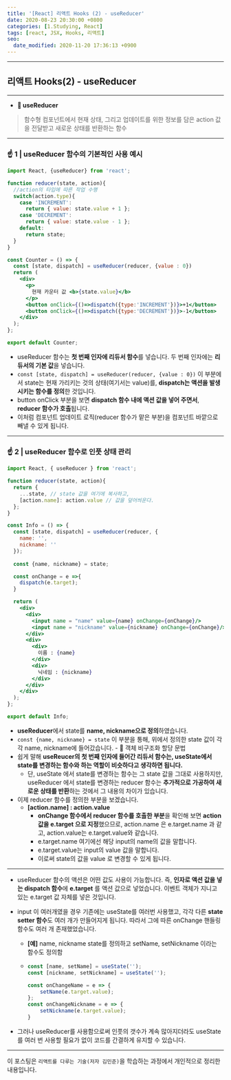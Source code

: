 ```yaml
---
title: '[React] 리액트 Hooks (2) - useReducer'
date: 2020-08-23 20:30:00 +0800
categories: [1.Studying, React]
tags: [react, JSX, Hooks, 리액트]
seo:
  date_modified: 2020-11-20 17:36:13 +0900
---
```


------



##  **리액트 Hooks(2) - useReducer**

------

* **🚩 useReducer**

> 함수형 컴포넌트에서 현재 상태, 그리고 업데이트를 위한 정보를 담은 action 값을 전달받고 새로운 상태를 반환하는 함수

------



### **☝ 1 | useReducer 함수의 기본적인 사용 예시**

```jsx
import React, {useReducer} from 'react';

function reducer(state, action){
  //action의 타입에 따른 작업 수행
  switch(action.type){
    case 'INCREMENT':
      return { value: state.value + 1 };
    case 'DECREMENT':
      return { value: state.value - 1 };
    default:
      return state;
  }
}

const Counter = () => {
  const [state, dispatch] = useReducer(reducer, {value : 0})
  return (
    <div>
      <p>
        현재 카운터 값 <b>{state.value}</b>
      </p>
      <button onClick={()=>dispatch({type:'INCREMENT'})}>+1</button>
      <button onClick={()=>dispatch({type:'DECREMENT'})}>-1</button>
    </div>
  );
};

export default Counter;
```

* useReducer 함수는 **첫 번째 인자에 리듀서 함수**를 넣습니다. 두 번째 인자에는 **리듀서의 기본 값**을 넣습니다.
* `const [state, dispatch] = useReducer(reducer, {value : 0})` 이 부분에서 state는 현재 가리키는 것의 상태(여기서는 value)를, **dispatch는 액션을 발생시키는 함수를 정의**한 것입니다.
* button onClick 부분을 보면 **dispatch 함수 내에 액션 값을 넣어 주면서**, **reducer 함수가 호출**됩니다.
* 이처럼 컴포넌트 업데이트 로직(reducer 함수가 맡은 부분)을 컴포넌트 바깥으로 빼낼 수 있게 됩니다.



------

### **☝ 2 | useReducer 함수로 인풋 상태 관리**

```jsx
import React, { useReducer } from 'react';

function reducer(state, action){
  return {
    ...state, // state 값을 여기에 복사하고,
    [action.name]: action.value // 값을 덮어씌운다.
  };
}

const Info = () => {
  const [state, dispatch] = useReducer(reducer, {
    name: '',
    nickname: ''
  });
  
  const {name, nickname} = state;

  const onChange = e =>{
    dispatch(e.target);
  }

  return (
    <div>
      <div>
        <input name = "name" value={name} onChange={onChange}/>
        <input name = "nickname" value={nickname} onChange={onChange}/>
      </div>
      <div>
        <div>
          이름 : {name}
        </div>
        <div>
          닉네임 : {nickname}
        </div>
      </div>
    </div>
  );
};

export default Info;
```

* **useReducer**에서 state를 **name, nickname으로 정의**하였습니다.
* `const {name, nickname} = state` 이 부분을 통해, 위에서 정의한 state 값이 각각 name, nickname에 들어갔습니다. - 🎁 객체 비구조화 할당 문법
* 쉽게 말해 **useReucer의 첫 번째 인자에 들어간 리듀서 함수는, useState에서 state를 변경하는 함수와 하는 역할이 비슷하다고 생각하면 됩니다.**
  * 단, useState 에서 state를 변경하는 함수는 그 state 값을 그대로 사용하지만, useReducer 에서 state를 변경하는 reducer 함수는 **추가적으로 가공하여 새로운 상태를 반환**하는 것에서 그 내용의 차이가 있습니다.
* 이제 reducer 함수를 정의한 부분을 보겠습니다.
  * **[action.name] : action.value**
    * **onChange 함수에서 reducer 함수를 호출한 부분**을 확인해 보면 **action 값을 e.target 으로 지정**했으므로, action.name 은 e.target.name 과 같고, action.value는 e.target.value와 같습니다.
    * e.target.name 여기에선 해당 input의 name의 값을 말합니다.
    * e.target.value는 input의 value 값을 말합니다.
    * 이로써 state의 값을 value 로 변경할 수 있게 됩니다.

------



* useReducer 함수의 액션은 어떤 값도 사용이 가능합니다. 즉, **인자로 액션 값을 넣는 dispatch 함수**에 **e.target** 를 액션 값으로 넣었습니다. 이벤트 객체가 지니고 있는 e.target 값 자체를 넣은 것입니다.

* input 이 여러개였을 경우 기존에는 useState를 여러번 사용했고, 각각 다른 **state setter 함수**도 여러 개가 만들어지게 됩니다. 따라서 그에 따른 onChange 핸들링 함수도 여러 개 존재했었습니다.

  * **[예]** name, nickname state를 정의하고 setName, setNickname 이라는 함수도 정의함

  * ```jsx
    const [name, setName] = useState('');
    const [nickname, setNickname] = useState('');
    
    const onChangeName = e => {
        setName(e.target.value);
    };
    const onChangeNickname = e => {
        setNickname(e.target.value);
    }
    ```

* 그러나 useReducer를 사용함으로써 인풋의 갯수가 계속 많아지더라도 useState를 여러 번 사용할 필요가 없이 코드를 간결하게 유지할 수 있습니다.

------

이 포스팅은 `리액트를 다루는 기술(저자 김민준)`을 학습하는 과정에서 개인적으로 정리한 내용입니다.